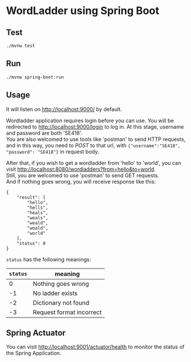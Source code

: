 # WordLadder using Spring Boot

## Test
```
./mvnw test
```
## Run
```$
./mvnw spring-boot:run
```

## Usage
It will listen on <http://localhost:9000/> by default.  

Wordladder application requires login before you can use. You will be redirected to <http://localhost:9000/login> to log in. At this stage, username and password are both 'SE418'.  
You are also welcomed to use tools like 'postman' to send HTTP requests, and in this way, you need to *POST* to that url, with ```{"username":"SE418", "password": "SE418"}``` in request body.  

After that, if you wish to get a wordladder from 'hello' to 'world', you can visit <http://localhost:8080/wordladders?from=hello&to=world>.  
Still, you are welcomed to use 'postman' to send GET requests.  
And if nothing goes wrong, you will receive response like this:
```
{
    "result": [
        "hello",
        "hells",
        "heals",
        "weals",
        "weald",
        "woald",
        "world"
    ],
    "status": 0
}
```
`status` has the following meanings:  

`status` | meaning
---- | ---
0 | Nothing goes wrong
-1 |  No ladder exists
-2 | Dictionary not found
-3 | Request format incorrect

## Spring Actuator
You can visit <http://localhost:9001/actuator/health> to monitor the status of the Spring Application.

